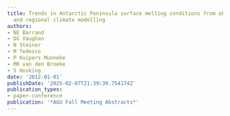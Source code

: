 ```yaml
---
title: Trends in Antarctic Peninsula surface melting conditions from observations
  and regional climate modelling
authors:
- NE Barrand
- DG Vaughan
- N Steiner
- M Tedesco
- P Kuipers Munneke
- MR van den Broeke
- S Hosking
date: '2012-01-01'
publishDate: '2025-02-07T21:39:39.754174Z'
publication_types:
- paper-conference
publication: '*AGU Fall Meeting Abstracts*'
---
```

